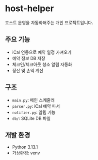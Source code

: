 # host-helper

호스트 운영을 자동화해주는 개인 프로젝트입니다.

## 주요 기능
- iCal 연동으로 예약 일정 가져오기
- 예약 정보 DB 저장
- 체크인/체크아웃 청소 알림 자동화
- 정산 및 손익 계산

## 구조
- `main.py`: 메인 스케줄러
- `parser.py`: iCal 예약 파서
- `notifier.py`: 알림 기능
- `db/`: SQLite DB 파일

## 개발 환경
- Python 3.13.1
- 가상환경: venv
